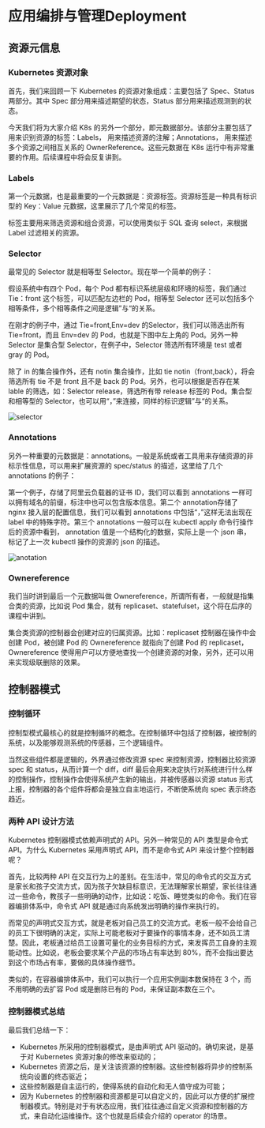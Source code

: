 # 应用编排与管理Deployment

## 资源元信息

### Kubernetes 资源对象

首先，我们来回顾一下 Kubernetes 的资源对象组成：主要包括了 Spec、Status 两部分。其中 Spec 部分用来描述期望的状态，Status 部分用来描述观测到的状态。

今天我们将为大家介绍 K8s 的另外一个部分，即元数据部分。该部分主要包括了用来识别资源的标签：Labels， 用来描述资源的注解；Annotations， 用来描述多个资源之间相互关系的 OwnerReference。这些元数据在 K8s 运行中有非常重要的作用。后续课程中将会反复讲到。

### Labels

第一个元数据，也是最重要的一个元数据是：资源标签。资源标签是一种具有标识型的 Key：Value 元数据，这里展示了几个常见的标签。

标签主要用来筛选资源和组合资源，可以使用类似于 SQL 查询 select，来根据 Label 过滤相关的资源。

### Selector

最常见的 Selector 就是相等型 Selector。现在举一个简单的例子：

假设系统中有四个 Pod，每个 Pod 都有标识系统层级和环境的标签，我们通过 Tie：front 这个标签，可以匹配左边栏的 Pod，相等型 Selector 还可以包括多个相等条件，多个相等条件之间是逻辑”与“的关系。

在刚才的例子中，通过 Tie=front,Env=dev 的Selector，我们可以筛选出所有 Tie=front，而且 Env=dev 的 Pod，也就是下图中左上角的 Pod。另外一种 Selector 是集合型 Selector，在例子中，Selector 筛选所有环境是 test 或者 gray 的 Pod。

除了 in 的集合操作外，还有 notin 集合操作，比如 tie notin（front,back），将会筛选所有 tie 不是 front 且不是 back 的 Pod。另外，也可以根据是否存在某 lable 的筛选，如：Selector release，筛选所有带 release 标签的 Pod。集合型和相等型的 Selector，也可以用“，”来连接，同样的标识逻辑”与“的关系。

![selector](/Users/jack/Documents/learn/K8s/images/selector.png)

### Annotations

另外一种重要的元数据是：annotations。一般是系统或者工具用来存储资源的非标示性信息，可以用来扩展资源的 spec/status 的描述，这里给了几个 annotations 的例子：

第一个例子，存储了阿里云负载器的证书 ID，我们可以看到 annotations 一样可以拥有域名的前缀，标注中也可以包含版本信息。第二个 annotation存储了 nginx 接入层的配置信息，我们可以看到 annotations 中包括“，”这样无法出现在 label 中的特殊字符。第三个 annotations 一般可以在 kubectl apply 命令行操作后的资源中看到， annotation 值是一个结构化的数据，实际上是一个 json 串，标记了上一次 kubectl 操作的资源的 json 的描述。

![anotation](/Users/jack/Documents/learn/K8s/images/anotation.png)

### Ownereference

我们当时讲到最后一个元数据叫做 Ownereference，所谓所有者，一般就是指集合类的资源，比如说 Pod 集合，就有 replicaset、statefulset，这个将在后序的课程中讲到。

集合类资源的控制器会创建对应的归属资源。比如：replicaset 控制器在操作中会创建 Pod，被创建 Pod 的 Ownereference 就指向了创建 Pod 的 replicaset，Ownereference 使得用户可以方便地查找一个创建资源的对象，另外，还可以用来实现级联删除的效果。

## 控制器模式

### 控制循环

控制型模式最核心的就是控制循环的概念。在控制循环中包括了控制器，被控制的系统，以及能够观测系统的传感器，三个逻辑组件。

当然这些组件都是逻辑的，外界通过修改资源 spec 来控制资源，控制器比较资源 spec 和 status，从而计算一个 diff，diff 最后会用来决定执行对系统进行什么样的控制操作，控制操作会使得系统产生新的输出，并被传感器以资源 status 形式上报，控制器的各个组件将都会是独立自主地运行，不断使系统向 spec 表示终态趋近。

### 两种 API 设计方法

Kubernetes 控制器模式依赖声明式的 API。另外一种常见的 API 类型是命令式 API。为什么 Kubernetes 采用声明式 API，而不是命令式 API 来设计整个控制器呢？

首先，比较两种 API 在交互行为上的差别。在生活中，常见的命令式的交互方式是家长和孩子交流方式，因为孩子欠缺目标意识，无法理解家长期望，家长往往通过一些命令，教孩子一些明确的动作，比如说：吃饭、睡觉类似的命令。我们在容器编排体系中，命令式 API 就是通过向系统发出明确的操作来执行的。

而常见的声明式交互方式，就是老板对自己员工的交流方式。老板一般不会给自己的员工下很明确的决定，实际上可能老板对于要操作的事情本身，还不如员工清楚。因此，老板通过给员工设置可量化的业务目标的方式，来发挥员工自身的主观能动性。比如说，老板会要求某个产品的市场占有率达到 80%，而不会指出要达到这个市场占有率，要做的具体操作细节。

类似的，在容器编排体系中，我们可以执行一个应用实例副本数保持在 3 个，而不用明确的去扩容 Pod 或是删除已有的 Pod，来保证副本数在三个。

### 控制器模式总结

最后我们总结一下：

* Kubernetes 所采用的控制器模式，是由声明式 API 驱动的。确切来说，是基于对 Kubernetes 资源对象的修改来驱动的；
* Kubernetes 资源之后，是关注该资源的控制器。这些控制器将异步的控制系统向设置的终态驱近；
* 这些控制器是自主运行的，使得系统的自动化和无人值守成为可能；
* 因为 Kubernetes 的控制器和资源都是可以自定义的，因此可以方便的扩展控制器模式。特别是对于有状态应用，我们往往通过自定义资源和控制器的方式，来自动化运维操作。这个也就是后续会介绍的 operator 的场景。
